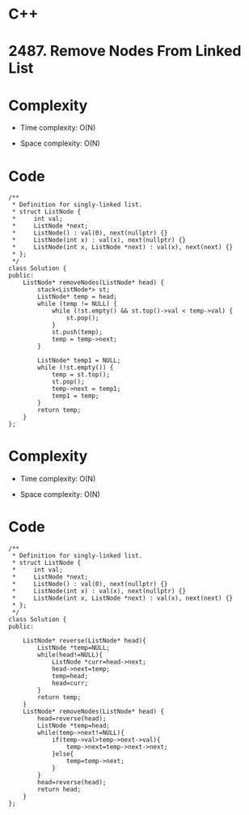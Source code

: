 # C++
<!-- Describe your first thoughts on how to solve this problem. -->

# 2487. Remove Nodes From Linked List
<!-- Describe your approach to solving the problem. -->
# Complexity
- Time complexity: O(N)
<!-- Add your time complexity here, e.g. $$O(n)$$ -->

- Space complexity: O(N)
<!-- Add your space complexity here, e.g. $$O(n)$$ -->

# Code
```
/**
 * Definition for singly-linked list.
 * struct ListNode {
 *     int val;
 *     ListNode *next;
 *     ListNode() : val(0), next(nullptr) {}
 *     ListNode(int x) : val(x), next(nullptr) {}
 *     ListNode(int x, ListNode *next) : val(x), next(next) {}
 * };
 */
class Solution {
public:
    ListNode* removeNodes(ListNode* head) {
        stack<ListNode*> st;
        ListNode* temp = head;
        while (temp != NULL) {
            while (!st.empty() && st.top()->val < temp->val) {
                st.pop();
            }
            st.push(temp);
            temp = temp->next;
        }

        ListNode* temp1 = NULL;
        while (!st.empty()) {
            temp = st.top();
            st.pop();
            temp->next = temp1;
            temp1 = temp;
        }
        return temp;
    }
};
```
# Complexity
- Time complexity: O(N)
<!-- Add your time complexity here, e.g. $$O(n)$$ -->

- Space complexity: O(N)
<!-- Add your space complexity here, e.g. $$O(n)$$ -->

# Code
```
/**
 * Definition for singly-linked list.
 * struct ListNode {
 *     int val;
 *     ListNode *next;
 *     ListNode() : val(0), next(nullptr) {}
 *     ListNode(int x) : val(x), next(nullptr) {}
 *     ListNode(int x, ListNode *next) : val(x), next(next) {}
 * };
 */
class Solution {
public:

    ListNode* reverse(ListNode* head){
        ListNode *temp=NULL;
        while(head!=NULL){
            ListNode *curr=head->next;
            head->next=temp;
            temp=head;
            head=curr;
        }
        return temp;
    }
    ListNode* removeNodes(ListNode* head) {
        head=reverse(head);
        ListNode *temp=head;
        while(temp->next!=NULL){
            if(temp->val>temp->next->val){
                temp->next=temp->next->next;
            }else{
                temp=temp->next;
            }
        }
        head=reverse(head);
        return head;
    }
};
```

